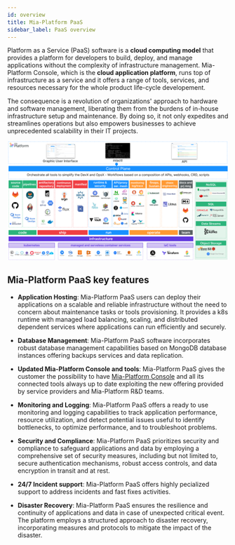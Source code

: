 ```yaml
---
id: overview
title: Mia-Platform PaaS
sidebar_label: PaaS overview
---
```


Platform as a Service (PaaS) software is a **cloud computing model** that provides a platform for developers to build, deploy, and manage applications without the complexity of infrastructure management. Mia-Platform Console, which is the **cloud application platform**, runs top of infrastructure as a service and it offers a range of tools, services, and resources necessary for the whole product life-cycle developement.

The consequence is a revolution of organizations' approach to hardware and software management, liberating them from the burdens of in-house infrastructure setup and maintenance. By doing so, it not only expedites and streamlines operations but also empowers businesses to achieve unprecedented scalability in their IT projects.

![overview](img/paas_overview.png)

## Mia-Platform PaaS key features

- **Application Hosting**: Mia-Platform PaaS users can deploy their applications on a scalable and reliable infrastructure without the need to concern about maintenance tasks or tools provisioning. It provides a k8s runtime with managed load balancing, scaling, and distributed dependent services where applications can run efficiently and securely.
  
- **Database Management**: Mia-Platform PaaS software incorporates robust database management capabilities based on MongoDB database instances offering backups services and data replication.

- **Updated Mia-Platform Console and tools**: Mia-Platform PaaS gives the customer the possibility to have [Mia-Platform Console](../development_suite/overview-dev-suite.md) and all its connected tools always up to date exploiting the new offering provided by service providers and Mia-Platform R&D teams.

- **Monitoring and Logging**: Mia-Platform PaaS offers a ready to use monitoring and logging capabilities to track application performance, resource utilization, and detect potential issues useful to identify bottlenecks, to optimize performance, and to troubleshoot problems.

- **Security and Compliance**: Mia-Platform PaaS prioritizes security and compliance to safeguard applications and data by employing a comprehensive set of security measures, including but not limited to, secure authentication mechanisms, robust access controls, and data encryption in transit and at rest.

- **24/7 Incident support**: Mia-Platform PaaS offers highly pecialized support to address incidents and fast fixes activities.

- **Disaster Recovery**: Mia-Platform PaaS ensures the resilience and continuity of applications and data in case of unexpected critical event. The platform employs a structured approach to disaster recovery, incorporating measures and protocols to mitigate the impact of the disaster.
